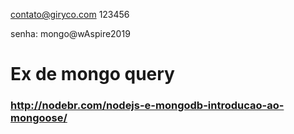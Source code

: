contato@giryco.com 123456

senha:
mongo@wAspire2019


# Ex de mongo query
### http://nodebr.com/nodejs-e-mongodb-introducao-ao-mongoose/
